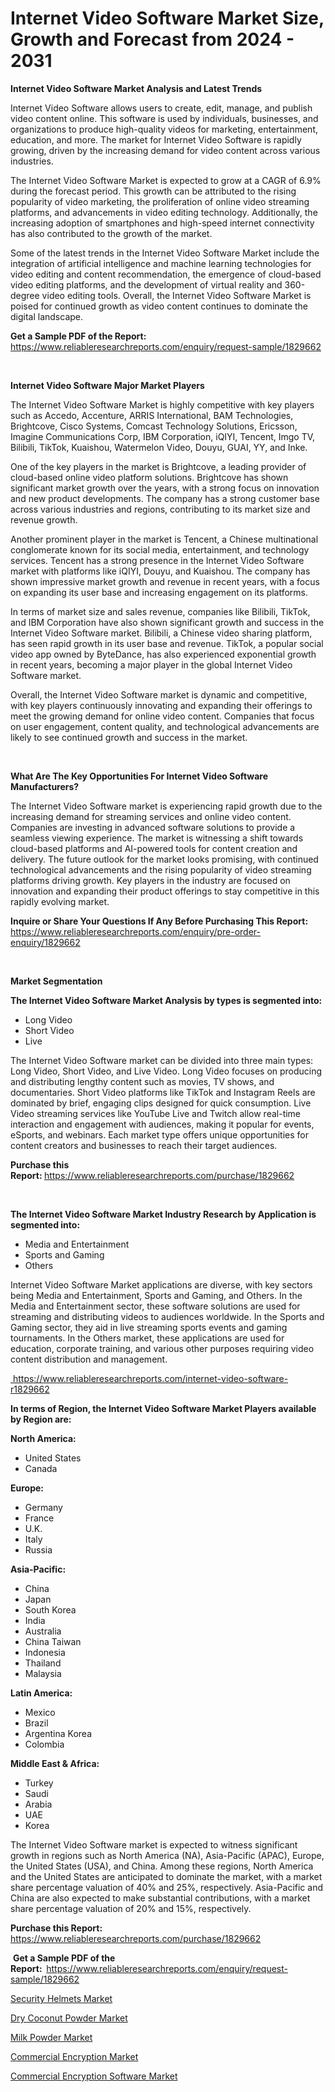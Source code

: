 <p><h1>Internet Video Software Market Size, Growth and Forecast from 2024 - 2031</h1></p><p><strong>Internet Video Software Market Analysis and Latest Trends</strong></p>
<p><p>Internet Video Software allows users to create, edit, manage, and publish video content online. This software is used by individuals, businesses, and organizations to produce high-quality videos for marketing, entertainment, education, and more. The market for Internet Video Software is rapidly growing, driven by the increasing demand for video content across various industries.</p><p>The Internet Video Software Market is expected to grow at a CAGR of 6.9% during the forecast period. This growth can be attributed to the rising popularity of video marketing, the proliferation of online video streaming platforms, and advancements in video editing technology. Additionally, the increasing adoption of smartphones and high-speed internet connectivity has also contributed to the growth of the market.</p><p>Some of the latest trends in the Internet Video Software Market include the integration of artificial intelligence and machine learning technologies for video editing and content recommendation, the emergence of cloud-based video editing platforms, and the development of virtual reality and 360-degree video editing tools. Overall, the Internet Video Software Market is poised for continued growth as video content continues to dominate the digital landscape.</p></p>
<p><strong>Get a Sample PDF of the Report:&nbsp;</strong> <a href="https://www.reliableresearchreports.com/enquiry/request-sample/1829662">https://www.reliableresearchreports.com/enquiry/request-sample/1829662</a></p>
<p>&nbsp;</p>
<p><strong>Internet Video Software Major Market Players</strong></p>
<p><p>The Internet Video Software Market is highly competitive with key players such as Accedo, Accenture, ARRIS International, BAM Technologies, Brightcove, Cisco Systems, Comcast Technology Solutions, Ericsson, Imagine Communications Corp, IBM Corporation, iQIYI, Tencent, Imgo TV, Bilibili, TikTok, Kuaishou, Watermelon Video, Douyu, GUAI, YY, and Inke.</p><p>One of the key players in the market is Brightcove, a leading provider of cloud-based online video platform solutions. Brightcove has shown significant market growth over the years, with a strong focus on innovation and new product developments. The company has a strong customer base across various industries and regions, contributing to its market size and revenue growth.</p><p>Another prominent player in the market is Tencent, a Chinese multinational conglomerate known for its social media, entertainment, and technology services. Tencent has a strong presence in the Internet Video Software market with platforms like iQIYI, Douyu, and Kuaishou. The company has shown impressive market growth and revenue in recent years, with a focus on expanding its user base and increasing engagement on its platforms.</p><p>In terms of market size and sales revenue, companies like Bilibili, TikTok, and IBM Corporation have also shown significant growth and success in the Internet Video Software market. Bilibili, a Chinese video sharing platform, has seen rapid growth in its user base and revenue. TikTok, a popular social video app owned by ByteDance, has also experienced exponential growth in recent years, becoming a major player in the global Internet Video Software market.</p><p>Overall, the Internet Video Software market is dynamic and competitive, with key players continuously innovating and expanding their offerings to meet the growing demand for online video content. Companies that focus on user engagement, content quality, and technological advancements are likely to see continued growth and success in the market.</p></p>
<p>&nbsp;</p>
<p><strong>What Are The Key Opportunities For Internet Video Software Manufacturers?</strong></p>
<p><p>The Internet Video Software market is experiencing rapid growth due to the increasing demand for streaming services and online video content. Companies are investing in advanced software solutions to provide a seamless viewing experience. The market is witnessing a shift towards cloud-based platforms and AI-powered tools for content creation and delivery. The future outlook for the market looks promising, with continued technological advancements and the rising popularity of video streaming platforms driving growth. Key players in the industry are focused on innovation and expanding their product offerings to stay competitive in this rapidly evolving market.</p></p>
<p><strong>Inquire or Share Your Questions If Any Before Purchasing This Report:</strong> <a href="https://www.reliableresearchreports.com/enquiry/pre-order-enquiry/1829662">https://www.reliableresearchreports.com/enquiry/pre-order-enquiry/1829662</a></p>
<p>&nbsp;</p>
<p><strong>Market Segmentation</strong></p>
<p><strong>The Internet Video Software Market Analysis by types is segmented into:</strong></p>
<p><ul><li>Long Video</li><li>Short Video</li><li>Live</li></ul></p>
<p><p>The Internet Video Software market can be divided into three main types: Long Video, Short Video, and Live Video. Long Video focuses on producing and distributing lengthy content such as movies, TV shows, and documentaries. Short Video platforms like TikTok and Instagram Reels are dominated by brief, engaging clips designed for quick consumption. Live Video streaming services like YouTube Live and Twitch allow real-time interaction and engagement with audiences, making it popular for events, eSports, and webinars. Each market type offers unique opportunities for content creators and businesses to reach their target audiences.</p></p>
<p><strong>Purchase this Report:&nbsp;</strong><a href="https://www.reliableresearchreports.com/purchase/1829662">https://www.reliableresearchreports.com/purchase/1829662</a></p>
<p>&nbsp;</p>
<p><strong>The Internet Video Software Market Industry Research by Application is segmented into:</strong></p>
<p><ul><li>Media and Entertainment</li><li>Sports and Gaming</li><li>Others</li></ul></p>
<p><p>Internet Video Software Market applications are diverse, with key sectors being Media and Entertainment, Sports and Gaming, and Others. In the Media and Entertainment sector, these software solutions are used for streaming and distributing videos to audiences worldwide. In the Sports and Gaming sector, they aid in live streaming sports events and gaming tournaments. In the Others market, these applications are used for education, corporate training, and various other purposes requiring video content distribution and management.</p></p>
<p><a href="https://www.reliableresearchreports.com/internet-video-software-r1829662">&nbsp;https://www.reliableresearchreports.com/internet-video-software-r1829662</a></p>
<p><strong>In terms of Region, the Internet Video Software Market Players available by Region are:</strong></p>
<p>
    <p> <strong> North America: </strong>
        <ul>
            <li>United States</li>
            <li>Canada</li>
        </ul>
        </p> 
    <p> <strong> Europe: </strong>
        <ul>
            <li>Germany</li>
            <li>France</li>
            <li>U.K.</li>
            <li>Italy</li>
            <li>Russia</li>
        </ul>
        </p> 
    <p> <strong> Asia-Pacific: </strong>
        <ul>
            <li>China</li>
            <li>Japan</li>
            <li>South Korea</li>
            <li>India</li>
            <li>Australia</li>
            <li>China Taiwan</li>
            <li>Indonesia</li>
            <li>Thailand</li>
            <li>Malaysia</li>
        </ul>
        </p> 
    <p> <strong> Latin America: </strong>
        <ul>
            <li>Mexico</li>
            <li>Brazil</li>
            <li>Argentina Korea</li>
            <li>Colombia</li>
        </ul>
        </p> 
    <p> <strong> Middle East & Africa: </strong>
        <ul>
            <li>Turkey</li>
            <li>Saudi</li>
            <li>Arabia</li>
            <li>UAE</li>
            <li>Korea</li>
        </ul>
    </p>
    </p>
<p><p>The Internet Video Software market is expected to witness significant growth in regions such as North America (NA), Asia-Pacific (APAC), Europe, the United States (USA), and China. Among these regions, North America and the United States are anticipated to dominate the market, with a market share percentage valuation of 40% and 25%, respectively. Asia-Pacific and China are also expected to make substantial contributions, with a market share percentage valuation of 20% and 15%, respectively.</p></p>
<p><strong>Purchase this Report: </strong><a href="https://www.reliableresearchreports.com/purchase/1829662">https://www.reliableresearchreports.com/purchase/1829662</a></p>
<p>&nbsp;<strong>Get a Sample PDF of the Report:&nbsp;&nbsp;</strong><a href="https://www.reliableresearchreports.com/enquiry/request-sample/1829662">https://www.reliableresearchreports.com/enquiry/request-sample/1829662</a></p>
<p><strong></strong></p>
<p><p><a href="https://issuu.com/reportprime-2/docs/security-helmets-market-size-2030.pptx">Security Helmets Market</a></p><p><a href="https://www.linkedin.com/pulse/analyzing-dry-coconut-powder-market-global-industry-perspective-xg2yc">Dry Coconut Powder Market</a></p><p><a href="https://www.linkedin.com/pulse/milk-powder-market-exploring-share-trends-future-growth-iris-sight-0zrkc">Milk Powder Market</a></p><p><a href="https://github.com/AlysaLedner2023/Market-Research-Report-List-1/blob/main/commercial-encryption-market.md">Commercial Encryption Market</a></p><p><a href="https://github.com/JermaineCrona2023/Market-Research-Report-List-1/blob/main/commercial-encryption-software-market.md">Commercial Encryption Software Market</a></p></p>